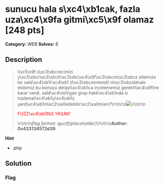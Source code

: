# sunucu hala s\xc4\xb1cak, fazla uza\xc4\x9fa gitmi\xc5\x9f olamaz [248 pts]

**Category:** WEB
**Solves:** 6

## Description
>i\xc5\x9f s\xc3\xbcrecimizi y\xc3\xbcr\xc3\xbctt\xc3\xbc\xc4\x9f\xc3\xbcm\xc3\xbcz sitemize bir sald\xc4\xb1r\xc4\xb1 d\xc3\xbczenlendi! m\xc3\xbcdahale ekibimiz bu konuyu detayl\xc4\xb1ca incelememiz gerekti\xc4\x9fine karar verdi. sald\xc4\xb1rgan grup hakk\xc4\xb1nda iz toplamal\xc4\xb1y\xc4\xb1z. yard\xc4\xb1m\xc2\xa0edebilir\xc2\xa0misin?\r\n\r\n![](https://igusiber.com.tr/files/e1b13c228cf5f054b34bcfcc2e37ff53/shell.jpg)\r\n\r\n<p style="color: red;">FUZZ\xc4\xb0NG YASAK!</p>\r\n\r\n*flag format: iguctf{placeholder}*\r\n\r\n**Author: 0x433134572d39**

**Hint**
* .php

## Solution

### Flag

